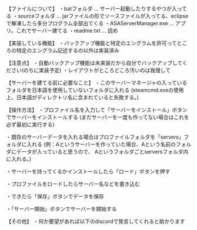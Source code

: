 【ファイルについて】
・batフォルダ 		... サーバー起動したりするやつが入ってる
・sourceフォルダ 	... jarファイルの形でソースファイルが入ってる、eclipseで解凍したら多分プログラム全部出てくる
・ASAServerManager.exe 	... アプリ。これでサーバー建てる
・readme.txt		... 読め

【実装している機能】
・バックアップ機能と特定のエングラムを許可ってところの特定のエングラム記述するの以外は実装済み

【注意点】
・自動バックアップ機能は未実装だから自分でバックアップしてください(のちに実装予定)
・レイアウトがところどころ汚いのは我慢して

【サーバーを建てる前に必要なこと】
・このサーバーマネージャの入っているフォルダを日本語を使用していないフォルダに入れる
(steamcmd.exeの使用上、日本語がディレクトリ名に含まれていると失敗する。)

【操作方法】
・プロファイル名を入力して「サーバーをインストール」ボタンでサーバーをインストールする
(まだサーバーを一度も作ってない場合はこれを必ず最初に実行する)

・既存のサーバーデータを入れる場合はプロファイルフォルダを「servers」フォルダに入れる
(例：Aというサーバーを作っていた場合、Aという名前のフォルダにデータが入っていると思うので、
Aというフォルダごとserversフォルダ内に入れる。)

・サーバーを持ってくるかインストールしたら「ロード」ボタンを押す

・プロファイルをロードしたらサーバー名などを書き込む

・できたら「保存」ボタンでデータを保存

・「サーバー開始」ボタンでサーバーを開始する

【その他】
・何か要望があれば以下のdiscordで発言してくれると助かります
